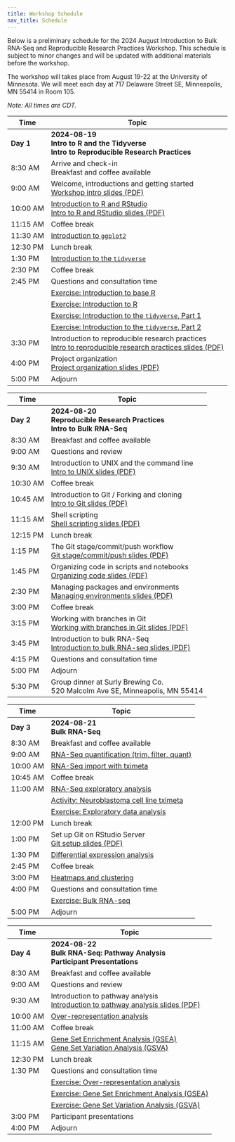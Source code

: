 ```yaml
---
title: Workshop Schedule
nav_title: Schedule
---
```


Below is a preliminary schedule for the 2024 August Introduction to Bulk RNA-Seq and Reproducible Research Practices Workshop.
This schedule is subject to minor changes and will be updated with additional materials before the workshop.

The workshop will takes place from August 19-22 at the University of Minnesota.
We will meet each day at 717 Delaware Street SE,
Minneapolis, MN 55414 in Room 105.

*Note: All times are CDT.*

| Time        | Topic                                          |
|-------------|------------------------------------------------|
| **Day 1**   | **2024-08-19 <br> Intro to R and the Tidyverse <br> Intro to Reproducible Research Practices**|
| 8:30 AM     | Arrive and check-in <br> Breakfast and coffee available |
| 9:00 AM     | Welcome, introductions and getting started <br> [Workshop intro slides (PDF)](../slides/2024-08-19_workshop-intro.pdf) |
| 10:00 AM    | [Introduction to R and RStudio](../completed-notebooks/intro-to-R-tidyverse/01-intro_to_base_R.nb.html) <br> [Intro to R and RStudio slides (PDF)](../slides/2024-08-19_intro-to-r-rstudio.pdf) |
| 11:15 AM    | Coffee break |
| 11:30 AM    | [Introduction to `ggplot2`](../completed-notebooks/intro-to-R-tidyverse/02-intro_to_ggplot2.nb.html) |
| 12:30 PM    | Lunch break |
| 1:30 PM     | [Introduction to the `tidyverse`](../completed-notebooks/intro-to-R-tidyverse/03-intro_to_tidyverse.nb.html) |
| 2:30 PM     | Coffee break |
| 2:45 PM     | Questions and consultation time |
|             | [Exercise: Introduction to base R](https://github.com/AlexsLemonade/training-modules/blob/2024-august/intro-to-R-tidyverse/exercise_01-intro_to_base_R.Rmd) |
|             | [Exercise: Introduction to R](https://github.com/AlexsLemonade/training-modules/blob/2024-august/intro-to-R-tidyverse/exercise_02-intro_to_R.Rmd) |
|             | [Exercise: Introduction to the `tidyverse`, Part 1](https://github.com/AlexsLemonade/training-modules/blob/2024-august/intro-to-R-tidyverse/exercise_03a-intro_to_tidyverse.Rmd)  |
|             | [Exercise: Introduction to the `tidyverse`, Part 2](https://github.com/AlexsLemonade/training-modules/blob/2024-august/intro-to-R-tidyverse/exercise_03b-intro_to_tidyverse.Rmd) |
| 3:30  PM    | Introduction to reproducible research practices <br> [Intro to reproducible research practices slides (PDF)](../slides/2024-08-19_why-reproducibility.pdf) |
| 4:00  PM    | Project organization <br> [Project organization slides (PDF)](../slides/2024-08-19_project-organization.pdf) |
| 5:00  PM    | Adjourn |

| Time        | Topic                                          |
|-------------|------------------------------------------------|
| **Day 2**   | **2024-08-20 <br> Reproducible Research Practices <br> Intro to Bulk RNA-Seq**  |
| 8:30 AM     | Breakfast and coffee available |
| 9:00 AM     | Questions and review |
| 9:30 AM     | Introduction to UNIX and the command line <br> [Intro to UNIX slides (PDF)](../slides/2024-08-20_intro-to-unix.pdf) |
| 10:30 AM    | Coffee break |
| 10:45 AM    | Introduction to Git / Forking and cloning <br> [Intro to Git slides (PDF)](../slides/2024-08-20_git-intro-fork-clone.pdf) |
| 11:15 AM    | Shell scripting <br> [Shell scripting slides (PDF)](../slides/2024-08-20_shell-scripting.pdf) |
| 12:15 PM    | Lunch break |
| 1:15 PM     | The Git stage/commit/push workflow <br> [Git stage/commit/push slides (PDF)](../slides/2024-08-20_git-stage-commit-push.pdf) |
| 1:45 PM     | Organizing code in scripts and notebooks <br> [Organizing code slides (PDF)](../slides/2024-08-20_organizing-code.pdf) |
| 2:30 PM     | Managing packages and environments <br> [Managing environments slides (PDF)](../slides/2024-08-20_managing-packages-environments.pdf) |
| 3:00 PM     | Coffee break |
| 3:15 PM     | Working with branches in Git <br> [Working with branches in Git slides (PDF)](../slides/2024-08-20_git-branches.pdf) |
| 3:45 PM     | Introduction to bulk RNA-Seq <br> [Introduction to bulk RNA-seq slides (PDF)](../slides/2024-08-20_intro-to-bulk-RNAseq.pdf) |
| 4:15 PM     | Questions and consultation time |
| 5:00 PM     | Adjourn |
| 5:30 PM     | Group dinner at Surly Brewing Co. <br> 520 Malcolm Ave SE, Minneapolis, MN 55414 |

| Time        | Topic                                          |
|-------------|------------------------------------------------|
| **Day 3**   | **2024-08-21 <br> Bulk RNA-Seq**  |
| 8:30 AM     | Breakfast and coffee available |
| 9:00 AM     | [RNA-Seq quantification (trim, filter, quant)](../completed-notebooks/RNA-seq/01-qc_trim_quant.nb.html) |
| 10:00 AM    | [RNA-Seq import with tximeta](../completed-notebooks/RNA-seq/02-gastric_cancer_tximeta.nb.html) |
| 10:45 AM    | Coffee break |
| 11:00 AM    | [RNA-Seq exploratory analysis](../completed-notebooks/RNA-seq/03-gastric_cancer_exploratory.nb.html) |
|             | [Activity: Neuroblastoma cell line tximeta](../completed-notebooks/RNA-seq/04-nb_cell_line_tximeta.nb.html) |
|             | [Exercise: Exploratory data analysis](https://github.com/AlexsLemonade/training-modules/blob/2024-august/RNA-seq/exercise_01-exploratory_data_analysis.Rmd) |
| 12:00 PM    | Lunch break |
| 1:00 PM     | Set up Git on RStudio Server <br> [Git setup slides (PDF)](../slides/2024-08-21_git-server-setup.pdf) |
| 1:30 PM     | [Differential expression analysis](../completed-notebooks/RNA-seq/05-nb_cell_line_DESeq2.nb.html) |
| 2:45 PM     | Coffee break |
| 3:00 PM     | [Heatmaps and clustering](../completed-notebooks/RNA-seq/06-openpbta_heatmap.nb.html) |
| 4:00 PM     | Questions and consultation time |
|             | [Exercise: Bulk RNA-seq](https://github.com/AlexsLemonade/training-modules/blob/2024-august/RNA-seq/exercise_02-bulk_rnaseq.Rmd) |
| 5:00 PM     | Adjourn |

| Time        | Topic                                          |
|-------------|------------------------------------------------|
| **Day 4**   | **2024-08-22 <br> Bulk RNA-Seq: Pathway Analysis <br> Participant Presentations** |
| 8:30 AM     | Breakfast and coffee available |
| 9:00 AM     | Questions and review |
| 9:30 AM     | Introduction to pathway analysis <br> [Introduction to pathway analysis slides (PDF)](../slides/2024-08-22_intro-to-pathway-analysis.pdf) |
| 10:00 AM    | [Over-representation analysis](../completed-notebooks/pathway-analysis/01-overrepresentation_analysis.nb.html) |
| 11:00 AM    | Coffee break |
| 11:15 AM    | [Gene Set Enrichment Analysis (GSEA)](../completed-notebooks/pathway-analysis/02-gene_set_enrichment_analysis.nb.html) <br> [Gene Set Variation Analysis (GSVA)](../completed-notebooks/pathway-analysis/03-gene_set_variation_analysis.nb.html) |
| 12:30 PM    | Lunch break |
| 1:30 PM     | Questions and consultation time |
|             | [Exercise: Over-representation analysis](https://github.com/AlexsLemonade/training-modules/blob/2024-august/pathway-analysis/exercise_01-ora.Rmd) |
|             | [Exercise: Gene Set Enrichment Analysis (GSEA)](https://github.com/AlexsLemonade/training-modules/blob/2024-august/pathway-analysis/exercise_02-gsea.Rmd) |
|             | [Exercise: Gene Set Variation Analysis (GSVA)](https://github.com/AlexsLemonade/training-modules/blob/2024-august/pathway-analysis/exercise_03-gsva.Rmd) |
| 3:00 PM     | Participant presentations |
| 4:00 PM     | Adjourn   |
